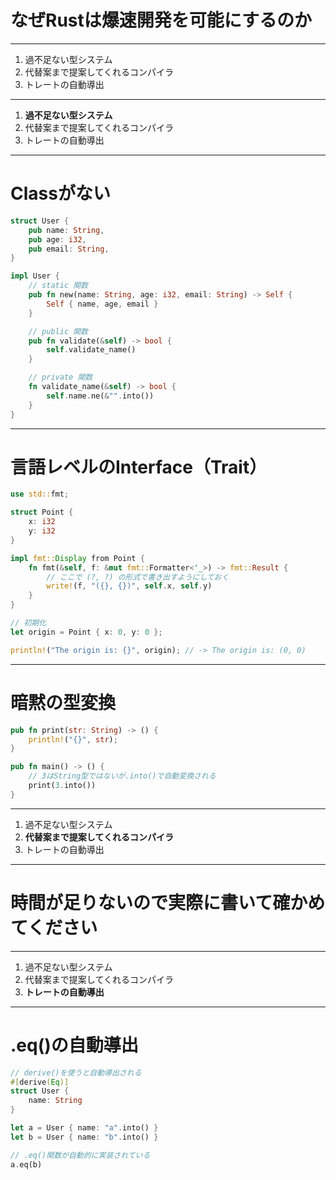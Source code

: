 # なぜRustは爆速開発を可能にするのか

---

1. 過不足ない型システム
2. 代替案まで提案してくれるコンパイラ
3. トレートの自動導出

---

1. **過不足ない型システム**
2. 代替案まで提案してくれるコンパイラ
3. トレートの自動導出

---

# Classがない

```rust
struct User {
    pub name: String,
    pub age: i32,
    pub email: String,
}

impl User {
    // static 関数
    pub fn new(name: String, age: i32, email: String) -> Self {
        Self { name, age, email }
    }

    // public 関数
    pub fn validate(&self) -> bool {
        self.validate_name()
    }

    // private 関数
    fn validate_name(&self) -> bool {
        self.name.ne(&"".into())
    }
}
```

---

# 言語レベルのInterface（Trait）

```rust
use std::fmt;

struct Point {
    x: i32
    y: i32
}

impl fmt::Display from Point {
    fn fmt(&self, f: &mut fmt::Formatter<'_>) -> fmt::Result {
        // ここで (?, ?) の形式で書き出すようにしておく
        write!(f, "({}, {})", self.x, self.y)
    }
}

// 初期化
let origin = Point { x: 0, y: 0 };

println!("The origin is: {}", origin); // -> The origin is: (0, 0)
```

---

# 暗黙の型変換

```rust
pub fn print(str: String) -> () {
    println!("{}", str);
}

pub fn main() -> () {
    // 3はString型ではないが.into()で自動変換される
    print(3.into())
}
```

---

1. 過不足ない型システム
2. **代替案まで提案してくれるコンパイラ**
3. トレートの自動導出

---

# 時間が足りないので実際に書いて確かめてください

---

1. 過不足ない型システム
2. 代替案まで提案してくれるコンパイラ
3. **トレートの自動導出**

---

# .eq()の自動導出

```rust
// derive()を使うと自動導出される
#[derive(Eq)]
struct User {
    name: String
}

let a = User { name: "a".into() }
let b = User { name: "b".into() }

// .eq()関数が自動的に実装されている
a.eq(b)
```
